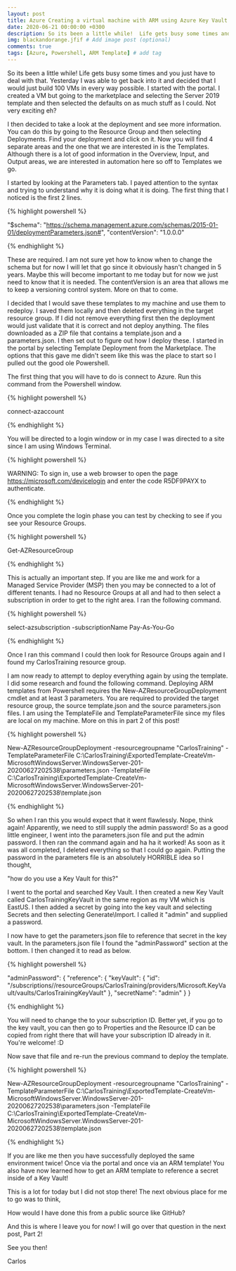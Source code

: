 ```yaml
---
layout: post
title: Azure Creating a virtual machine with ARM using Azure Key Vault! Part 1
date: 2020-06-21 00:00:00 +0300
description: So its been a little while!  Life gets busy some times and you just have to deal with that.  Yesterday I was able to get back into it and decided that I would just build 100 VMs in every way possible.  # Add post description (optional)
img: blackandorange.jfif # Add image post (optional)
comments: true
tags: [Azure, Powershell, ARM Template] # add tag
---
```

So its been a little while!  Life gets busy some times and you just have to deal with that.  Yesterday I was able to get back into it and decided that I would just build 100 VMs in every way possible.   I started with the portal.  I created a VM but going to the marketplace and selecting the Server 2019 template and then selected the defaults on as much stuff as I could.  Not very exciting eh?


I then decided to take a look at the deployment and see more information.  You can do this by going to the Resource Group and then selecting Deployments.  Find your deployment and click on it.  Now you will find 4 separate areas and the one that we are interested in is the Templates.  Although there is a lot of good information in the Overview, Input, and Output areas, we are interested in automation here so off to Templates we go.


I started by looking at the Parameters tab.  I payed attention to the syntax and trying to understand why it is doing what it is doing.  The first thing that I noticed is the first 2 lines.  

{% highlight powershell %}

"$schema": "https://schema.management.azure.com/schemas/2015-01-01/deploymentParameters.json#",
 "contentVersion": "1.0.0.0"

{% endhighlight %}

These are required.  I am not sure yet how to know when to change the schema but for now I will let that go since it obviously hasn't changed in 5 years.  Maybe this will become important to me today but for now we just need to know that it is needed.  The contentVersion is an area that allows me to keep a versioning control system.  More on that to come.


I decided that I would save these templates to my machine and use them to redeploy.  I saved them locally and then deleted everything in the target resource group.  If I did not remove everything first then the deployment would just validate that it is correct and not deploy anything.  The files downloaded as a ZIP file that contains a template.json and a parameters.json.  I then set out to figure out how I deploy these.  I started in the portal by selecting Template Deployment from the Marketplace.  The options that this gave me didn't seem like this was the place to start so I pulled out the good ole Powershell.  


The first thing that you will have to do is connect to Azure.  Run this command from the Powershell window.

{% highlight powershell %}

connect-azaccount

{% endhighlight %}

You will be directed to a login window or in my case I was directed to a site since I am using Windows Terminal.

{% highlight powershell %}

WARNING: To sign in, use a web browser to open the page https://microsoft.com/devicelogin and enter the code R5DF9PAYX to authenticate.

{% endhighlight %}

Once you complete the login phase you can test by checking to see if you see your Resource Groups.

{% highlight powershell %}

Get-AZResourceGroup

{% endhighlight %}

This is actually an important step.  If you are like me and work for a Managed Service Provider (MSP) then you may be connected to a lot of different tenants.   I had no Resource Groups at all and had to then select a subscription in order to get to the right area.  I ran the following command.

{% highlight powershell %}

select-azsubscription -subscriptionName Pay-As-You-Go

{% endhighlight %}

Once I ran this command I could then look for Resource Groups again and I found my CarlosTraining resource group.


I am now ready to attempt to deploy everything again by using the template.  I did some research and found the following command.  Deploying ARM templates from Powershell requires the New-AZResourceGroupDeployment cmdlet and at least 3 parameters.   You are required to provided the target resource group, the source template.json and the source parameters.json files.  I am using the TemplateFile and TemplateParameterFile since my files are local on my machine.  More on this in part 2 of this post!

{% highlight powershell %}

New-AZResourceGroupDeployment -resourcegroupname "CarlosTraining"
 -TemplateParameterFile C:\CarlosTraining\ExportedTemplate-CreateVm-MicrosoftWindowsServer.WindowsServer-201-20200627202538\parameters.json -TemplateFile C:\CarlosTraining\ExportedTemplate-CreateVm-MicrosoftWindowsServer.WindowsServer-201-20200627202538\template.json

{% endhighlight %}

So when I ran this you would expect that it went flawlessly.  Nope, think again!  Apparently, we need to still supply the admin password!  So as a good little engineer, I went into the parameters.json file and put the admin password.  I then ran the command again and ha ha it worked!  As soon as it was all completed, I deleted everything so that I could go again.  Putting the password in the parameters file is an absolutely HORRIBLE idea so I thought, 


"how do you use a Key Vault for this?"


I went to the portal and searched Key Vault.  I then created a new Key Vault called CarlosTrainingKeyVault in the same region as my VM which is EastUS.  I then added a secret by going into the key vault and selecting Secrets and then selecting Generate\Import.  I called it "admin" and supplied a password.  


I now have to get the parameters.json file to reference that secret in the key vault.  In the parameters.json file I found the "adminPassword" section at the bottom.  I then changed it to read as below.

{% highlight powershell %}

"adminPassword": {
 "reference": {
 "keyVault": {
 "id": "/subscriptions/<subscriptionID>/resourceGroups/CarlosTraining/providers/Microsoft.KeyVault/vaults/CarlosTrainingKeyVault"
                },
 "secretName": "admin"
            }
}

{% endhighlight %}

You will need to change the <subscriptionID> to your subscription ID.  Better yet, if you go to the key vault, you can then go to Properties and the Resource ID can be copied from right there that will have your subscription ID already in it.  You're welcome!  :D


Now save that file and re-run the previous command to deploy the template.

{% highlight powershell %}

New-AZResourceGroupDeployment -resourcegroupname "CarlosTraining"
 -TemplateParameterFile C:\CarlosTraining\ExportedTemplate-CreateVm-MicrosoftWindowsServer.WindowsServer-201-20200627202538\parameters.json -TemplateFile C:\CarlosTraining\ExportedTemplate-CreateVm-MicrosoftWindowsServer.WindowsServer-201-20200627202538\template.json

{% endhighlight %}

If you are like me then you have successfully deployed the same environment twice!  Once via the portal and once via an ARM template!  You also have now learned how to get an ARM template to reference a secret inside of a Key Vault!


This is a lot for today but I did not stop there!  The next obvious place for me to go was to think, 


How would I have done this from a public source like GitHub?


And this is where I leave you for now!  I will go over that question in the next post, Part 2!


See you then!


Carlos
 